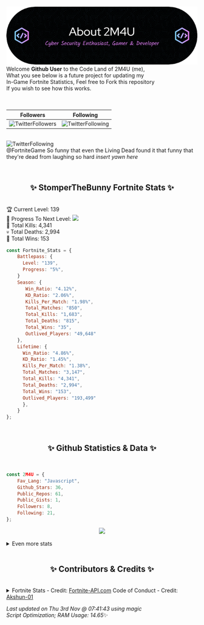 
  ![Header](./src/github-banner.png)
  <br>
  Welcome **Github User** to the Code Land of 2M4U (me),<br>
  What you see below is a future project for updating my<br>
  In-Game Fortnite Statistics, Feel free to Fork this repository<br>
  If you wish to see how this works.
  <br><br>
  <br>
  
  | Followers  | Following |
  | ---------- |:---------:|
  | ![TwitterFollowers](https://img.shields.io/badge/Twitter%20Followers-79-blue)  | ![TwitterFollowing](https://img.shields.io/badge/Twitter%20Following-218-blue)  |


  <br>![TwitterFollowing](https://img.shields.io/badge/Latest%20Tweet--blue)<br>
  @FortniteGame So funny that even the Living Dead found it that funny that they're dead from laughing so hard *insert yawn here*
   
  <br><h2 align="center"> ✨ StomperTheBunny Fortnite Stats ✨</h2><br>
  🏆 Current Level: 139<br>
  🎉 Progress To Next Level: ![](https://geps.dev/progress/5)<br>
  🎯 Total Kills: 4,341<br>
  💀 Total Deaths: 2,994<br>
  👑 Total Wins: 153<br>

```js
const Fortnite_Stats = {
    Battlepass: {
      Level: "139",
      Progress: "5%",    
    }
    Season: { 
       Win_Ratio: "4.12%",
       KD_Ratio: "2.06%",
       Kills_Per_Match: "1.98%",
       Total_Matches: "850",
       Total_Kills: "1,683",
       Total_Deaths: "815",
       Total_Wins: "35",
       Outlived_Players: "49,648"
    },
    Lifetime: {
      Win_Ratio: "4.86%",
      KD_Ratio: "1.45%",
      Kills_Per_Match: "1.38%",
      Total_Matches: "3,147",
      Total_Kills: "4,341",
      Total_Deaths: "2,994",
      Total_Wins: "153",
      Outlived_Players: "193,499"
      },
    }
}; 
```


<br><h2 align="center"> ✨ Github Statistics & Data ✨</h2><br>

```js
const 2M4U = {
    Fav_Lang: "Javascript",
    Github_Stars: 36,
    Public_Repos: 61,
    Public_Gists: 1,
    Followers: 8,
    Following: 21,
}; 
```

<p align="center">
<img src="https://github-readme-streak-stats.herokuapp.com/?user=2M4U&theme=tokyonight">
</p>
<details>
  <summary>
      Even more stats
  </summary>
  <p align="center">
    <img src="https://github-profile-trophy.vercel.app/?username=2M4U&theme=dracula">
    <img src="https://github-readme-stats.vercel.app/api?username=2M4U&theme=tokyonight&count_private=true&show_icons=true&include_all_commits=true">
  </p>
</details>
<br><h2 align="center"> ✨ Contributors & Credits ✨</h2><br>
<details>
  <summary>
      Fortnite Stats - Credit: <a href="https://fortnite-api.com/?utm_source=github.com/2M4U/2M4U">Fortnite-API.com</a>
      Code of Conduct - Credit: <a href="https://github.com/Akshun-01">Akshun-01</a>
  </summary>
</details>

<!-- Last updated on Thu Nov 03 2022 07:41:43 GMT+0000 (Coordinated Universal Time) ;-;-->
<i>Last updated on  Thu 3rd Nov @ 07:41:43 using magic<br>
Script Optimization; RAM Usage: 14.65</i>✨